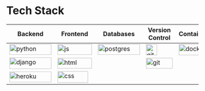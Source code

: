 # Tech Stack


<table>
<thead>
  <tr>
    <th>Backend</th>
    <th>Frontend</th>
    <th>Databases</th>
    <th>Version Control</th>
    <th>Containerization</th>
    <th>Data</th>
  </tr>
</thead>
<tbody>
  <tr>
    <td><img src="https://img.shields.io/badge/python-3670A0?style=for-the-badge&logo=python&logoColor=ffdd54" alt="python" width="110" height="28"></td>
    <td><img src="https://img.shields.io/badge/javascript-fdd663.svg?style=for-the-badge&logo=javascript&logoColor=fbbc04" alt="js" width="90" height="28"></td>
    <td><img src="https://img.shields.io/badge/PostgreSQL-34517d.svg?style=for-the-badge&logo=PostgreSQL&logoColor=white" alt="postgres" width="110" height="28"></td>
    <td><img src="https://img.shields.io/badge/GitHub-%23121011.svg?style=for-the-badge&logo=github&logoColor=white" alt="github" width="" height="29"></td>
    <td><img src="https://img.shields.io/badge/Docker-1a73e8.svg?style=for-the-badge&logo=Docker&logoColor=white" alt="docker" width="102" height="29"></td>
    <td>
    <img src="https://img.shields.io/badge/Pandas-%231572B6.svg?style=for-the-badge&logo=Pandas&logoColor=white" alt="pandas" width="90" height="28"></td>
  </tr>
  <tr>
    <td><img src="https://img.shields.io/badge/django-%23092E20.svg?style=for-the-badge&logo=django&logoColor=white" alt="django" width="110" height="30"></td>
    <td><img src="https://img.shields.io/badge/html5-%23E34F26.svg?style=for-the-badge&logo=html5&logoColor=white" alt="html" width="90" height="28"></td>
    <td></td>
    <td><img src="https://img.shields.io/badge/Git-fc6d26?style=for-the-badge&logo=git&logoColor=white" alt="git" width="70" height="28"></td>
    <td></td>
    <td><img src="https://img.shields.io/badge/Postman-fc6d26?style=for-the-badge&logo=Postman&logoColor=white" alt="git" width="90" height="28"></td>
  </tr>
  <tr>
    <td><img src="https://img.shields.io/badge/heroku-%23430098.svg?style=for-the-badge&logo=heroku&logoColor=white" alt="heroku" width="110" height="28"></td>
    <td><img src="https://img.shields.io/badge/css3-%231572B6.svg?style=for-the-badge&logo=css3&logoColor=white" alt="css" width="80" height="30"></td>
    <td></td>
    <td></td>
    <td></td>
    <td><img src="https://img.shields.io/badge/googleapps-4173c9.svg?style=for-the-badge&logo=GoogleAppsScript&logoColor=white" alt="heroku" width="90" height="28"></td>
  </tr>
</tbody>
</table>